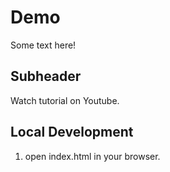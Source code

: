 # Demo 

Some text here! 

## Subheader

Watch tutorial on Youtube.

## Local Development 

1. open index.html in your browser.

